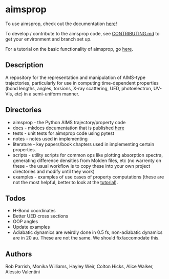 # aimsprop

To use aimsprop, check out the documentation [here](https://mtzgroup.github.io/aimsprop/)!

To develop / contribute to the aimsprop code,
see [CONTRIBUTING.md](https://github.com/mtzgroup/aimsprop/blob/feature-tutorial-doc/docs/CONTRIBUTING.md) to get your environment and branch set up.

For a tutorial on the basic functionality of aimsprop, go [here](https://github.com/mtzgroup/aimsprop/blob/feature-tutorial-doc/docs/tutorial.md).

## Description

A repository for the representation and manipulation of AIMS-type trajectories, particularly for use in computing
time-dependent properties (bond lengths, angles, torsions, X-ray scattering, UED, photoelectron, UV-Vis, etc) in a
semi-uniform manner.

## Directories

- aimsprop - the Python AIMS trajectory/property code
- docs - mkdocs documentation that is published [here](https://mtzgroup.github.io/aimsprop/)
- tests - unit tests for aimsprop code using pytest
- notes - notes used in implementing
- literature - key papers/book chapters used in implementing certain properties.
- scripts - utility scripts for common ops like plotting absorption spectra, generating difference densities from Molden
  files, etc (no warrenty on these - the usual workflow is to copy these into your own project directories and modify
  until they work)
- examples - examples of use cases of property computations (these are not the most helpful, better to look at
  the [tutorial](https://github.com/mtzgroup/aimsprop/blob/feature-tutorial-doc/docs/tutorial.md)).

## Todos

- H-Bond coordinates
- Better UED cross sections
- OOP angles
- Update examples
- Adiabatic dynamics are weirdly done in 0.5 fs, non-adiabatic dynamics are in 20 au. These are not the same. We should
  fix/accomodate this.

## Authors

Rob Parrish, Monika Williams, Hayley Weir, Colton Hicks, Alice Walker, Alessio Valentini
